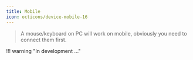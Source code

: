 ```yaml
---
title: Mobile
icon: octicons/device-mobile-16
---
```


> A mouse/keyboard on PC will work on mobile, obviously you need to connect them first.

!!! warning "In development ..."


